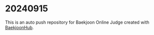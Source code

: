 # 20240915
This is an auto push repository for Baekjoon Online Judge created with [BaekjoonHub](https://github.com/BaekjoonHub/BaekjoonHub).
